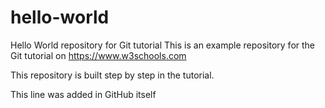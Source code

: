 # hello-world
Hello World repository for Git tutorial
This is an example repository for the Git tutorial on https://www.w3schools.com

This repository is built step by step in the tutorial.

This line was added in GitHub itself
